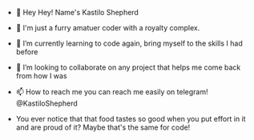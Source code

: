 - 👋 Hey Hey! Name's Kastilo Shepherd
- 👀 I'm just a furry amatuer coder with a royalty complex.
- 🌱 I’m currently learning to code again, bring myself to the skills I had before
- 💞️ I’m looking to collaborate on any project that helps me come back from how I was
- 📫 How to reach me you can reach me easily on telegram! @KastiloShepherd

- You ever notice that that food tastes so good when you put effort in it and are proud of it? Maybe that's the same for code!

<!---
Kastilo/Kastilo is a ✨ special ✨ repository because its `README.md` (this file) appears on your GitHub profile.
You can click the Preview link to take a look at your changes.
--->
